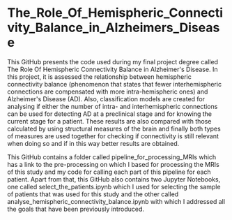 # The_Role_Of_Hemispheric_Connectivity_Balance_in_Alzheimers_Disease

This GitHub presents the code used during my final project degree called The Role Of Hemispheric Connectivity Balance in Alzheimer's Disease. In this project, it is assessed the relationship between hemispheric connectivity balance (phenomenon that states that fewer interhemispheric connections are compensated with more intra-hemispheric ones) and Alzheimer's Disease (AD). Also, classification models are created for analysing if either the number of intra- and interhemispheric connections can be used for detecting AD at a preclinical stage and for knowing the current stage for a patient. These results are also compared with those calculated by using structural measures of the brain and finally both types of measures are used together for checking if connectivity is still relevant when doing so and if in this way better results are obtained.

This GitHub contains a folder called pipeline_for_processing_MRIs which has a link to the pre-processing on which I based for processing the MRIs of this study and my code for calling each part of this pipeline for each patient. Apart from that, this GitHub also contains two Jupyter Notebooks, one called select_the_patients.ipynb which I used for selecting the sample of patients that was used for this study and the other called analyse_hemispheric_connectivity_balance.ipynb with which I addressed all the goals that have been previously introduced.
